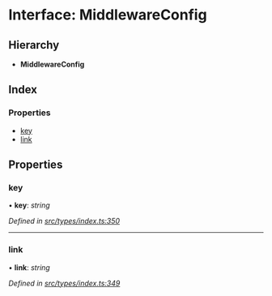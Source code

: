 # Interface: MiddlewareConfig

## Hierarchy

* **MiddlewareConfig**

## Index

### Properties

* [key](middlewareconfig.md#key)
* [link](middlewareconfig.md#link)

## Properties

###  key

• **key**: *string*

*Defined in [src/types/index.ts:350](https://github.com/PolymathNetwork/polymesh-sdk/blob/5266b72/src/types/index.ts#L350)*

___

###  link

• **link**: *string*

*Defined in [src/types/index.ts:349](https://github.com/PolymathNetwork/polymesh-sdk/blob/5266b72/src/types/index.ts#L349)*
